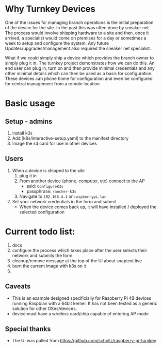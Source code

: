 # Why Turnkey Devices
One of the issues for managing branch operations is the initial preparation of the device for the site. In the past this was often done by sneaker net. The process would involve shipping hardware to a site and then, once it arrived, a specialist would come on premises for a day or sometimes a week to setup and configure the system. Any future Updates/upgrades/management also required the sneaker net specialist.

What if we could simply ship a device which provides the branch owner to simply plug it in. The turnkey project demonstrates how we can do this. An end user can plug in, turn on and then provide minimal credentials and any other minimal details which can then be used as a basis for configuration. These devices can phone home for configuration and even be configured for central management from a remote location.

# Basic usage
## Setup - admins
1. Install k3s
1. Add [k8s/interactive-setup.yaml] to the manifest directory
1. Image the sd card for use in other devices

## Users
1. When a device is shipped to the site
    1. plug it in
	1. From another device (phone, computer, etc) connect to the AP
        * ssid: `ConfigureK3s`
        * passphrase: `rancher-k3s` 
    1. Navigate to `192.168.4.1` or `raspberrypi.lan`
1. Set your network credentials in the form and submit
    * When the device comes back up, it will have installed / deployed the selected configuration

# Current todo list:
1. docs
1. configure the process which takes place after the user selects their network and submits the form
1. cleanup/remove message at the top of the UI about snaptext.live
1. burn the current image with k3s on it
1. 

## Caveats
* This is an example designed specificially for Raspberry Pi 4B devices running Raspbian with a 64bit kernel. It has not been tested as a generic solution for other OSes/devices.
* device must have a wireless card/chip capable of entering AP mode

## Special thanks
* The UI was pulled from https://github.com/schollz/raspberry-pi-turnkey
